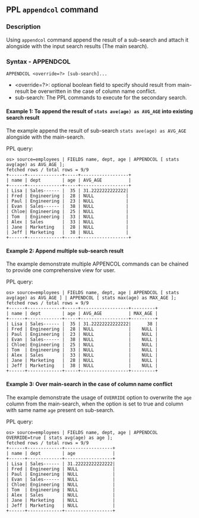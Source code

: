## PPL `appendcol` command

### Description
Using `appendcol` command append the result of a sub-search and attach it alongside with the input search results (The main search).

### Syntax - APPENDCOL
`APPENDCOL <override=?> [sub-search]...`

* <override=?>: optional boolean field to specify should result from main-result be overwritten in the case of column name conflict.
* sub-search: The PPL commands to execute for the secondary search.  


#### Example 1: To append the result of `stats ave(age) as AVG_AGE` into existing search result   

The example append the result of sub-search `stats ave(age) as AVG_AGE` alongside with the main-search.

PPL query:

    os> source=employees | FIELDS name, dept, age | APPENDCOL [ stats avg(age) as AVG_AGE ];
    fetched rows / total rows = 9/9
    +------+-------------+-----+------------------+  
    | name | dept        | age | AVG_AGE          |  
    +------+-------------+-----+------------------+  
    | Lisa | Sales------ |  35 | 31.2222222222222|  
    | Fred | Engineering |  28 | NULL            |  
    | Paul | Engineering |  23 | NULL            |  
    | Evan | Sales------ |  38 | NULL            |   
    | Chloe| Engineering |  25 | NULL            |   
    | Tom  | Engineering |  33 | NULL            |   
    | Alex | Sales       |  33 | NULL            |  
    | Jane | Marketing   |  28 | NULL            |  
    | Jeff | Marketing   |  38 | NULL            |  
    +------+-------------+-----+------------------+  
    

#### Example 2: Append multiple sub-search result

The example demonstrate multiple APPENCOL commands can be chained to provide one comprehensive view for user. 

PPL query:

    os> source=employees | FIELDS name, dept, age | APPENDCOL [ stats avg(age) as AVG_AGE ] | APPENDCOL [ stats max(age) as MAX_AGE ];
    fetched rows / total rows = 9/9
    +------+-------------+-----+------------------+---------+  
    | name | dept        | age | AVG_AGE          | MAX_AGE |  
    +------+-------------+-----+------------------+---------+  
    | Lisa | Sales------ |  35 | 31.22222222222222|      38 |  
    | Fred | Engineering |  28 | NULL             |    NULL |  
    | Paul | Engineering |  23 | NULL             |    NULL |  
    | Evan | Sales------ |  38 | NULL             |    NULL |  
    | Chloe| Engineering |  25 | NULL             |    NULL |  
    | Tom  | Engineering |  33 | NULL             |    NULL |  
    | Alex | Sales       |  33 | NULL             |    NULL |  
    | Jane | Marketing   |  28 | NULL             |    NULL |  
    | Jeff | Marketing   |  38 | NULL             |    NULL |  
    +------+-------------+-----+------------------+---------+  

#### Example 3: Over main-search in the case of column name conflict

The example demonstrate the usage of `OVERRIDE` option to overwrite the `age` column from the main-search, 
when the option is set to true and column with same name `age` present on sub-search.

PPL query:

    os> source=employees | FIELDS name, dept, age | APPENDCOL OVERRIDE=true [ stats avg(age) as age ];
    fetched rows / total rows = 9/9
    +------+-------------+------------------+  
    | name | dept        | age              |  
    +------+-------------+------------------+  
    | Lisa | Sales------ | 31.22222222222222|  
    | Fred | Engineering | NULL             |  
    | Paul | Engineering | NULL             |  
    | Evan | Sales------ | NULL             |  
    | Chloe| Engineering | NULL             |  
    | Tom  | Engineering | NULL             |  
    | Alex | Sales       | NULL             |  
    | Jane | Marketing   | NULL             |  
    | Jeff | Marketing   | NULL             |
    +------+-------------+------------------+
